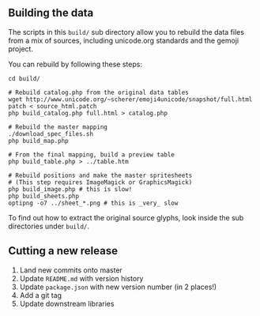 ## Building the data

The scripts in this `build/` sub directory allow you to rebuild the data files 
from a mix of sources, including unicode.org standards and the gemoji project.

You can rebuild by following these steps:

	cd build/

	# Rebuild catalog.php from the original data tables
	wget http://www.unicode.org/~scherer/emoji4unicode/snapshot/full.html
	patch < source_html.patch
	php build_catalog.php full.html > catalog.php

	# Rebuild the master mapping
	./download_spec_files.sh
	php build_map.php

	# From the final mapping, build a preview table
	php build_table.php > ../table.htm

	# Rebuild positions and make the master spritesheets
	# (This step requires ImageMagick or GraphicsMagick)
	php build_image.php # this is slow!
	php build_sheets.php
	optipng -o7 ../sheet_*.png # this is _very_ slow

To find out how to extract the original source glyphs, look inside the sub
directories under `build/`.


## Cutting a new release

1. Land new commits onto master
2. Update `README.md` with version history
3. Update `package.json` with new version number (in 2 places!)
4. Add a git tag
5. Update downstream libraries
